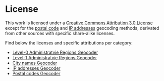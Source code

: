 # License

This work is licensed under a [Creative Commons Attribution 3.0 License](http://creativecommons.org/licenses/by/3.0/) except for the [postal code](https://github.com/CartoDB/data-services/blob/master/geocoder/postal-codes/LICENSE.md) and [IP addresses](https://github.com/CartoDB/data-services/blob/master/geocoder/ip-addresses/LICENSE.md) geocoding methods, derivated from other sources with specific share-alike licenses.

Find below the licenses and specific attributions per category:

* [Level-0 Administratvie Regions Geocoder](https://github.com/CartoDB/data-services/blob/master/geocoder/admin0/LICENSE.md)
* [Level-1 Administratvie Regions Geocoder](https://github.com/CartoDB/data-services/blob/master/geocoder/admin1/LICENSE.md)
* [City names Geocoder](https://github.com/CartoDB/data-services/blob/master/geocoder/namedplace/LICENSE.md)
* [IP addresses Geocoder](https://github.com/CartoDB/data-services/blob/master/geocoder/ip-addresses/LICENSE.md)
* [Postal codes Geocoder](https://github.com/CartoDB/data-services/blob/master/geocoder/postal-codes/LICENSE.md)
